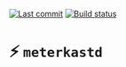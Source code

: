 [![Last commit](https://img.shields.io/github/last-commit/eigenein/meterkastd?logo=github)](https://github.com/eigenein/meterkastd/commits/master)
[![Build status](https://github.com/eigenein/meterkastd/actions/workflows/check.yaml/badge.svg)](https://github.com/eigenein/meterkastd/actions)

# ⚡️ `meterkastd`
